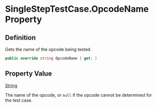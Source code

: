 # SingleStepTestCase.OpcodeName Property
## Definition

Gets the name of the opcode being tested.

```c#
public override string OpcodeName { get; }
```

## Property Value

[String](https://learn.microsoft.com/en-gb/dotnet/api/System.String)

The name of the opcode, or `null` if the opcode cannot be determined for the test case.
